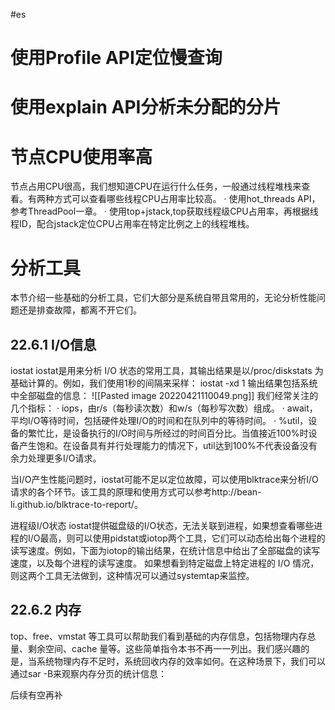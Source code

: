 #es 

# 使用Profile API定位慢查询

# 使用explain API分析未分配的分片

# 节点CPU使用率高
节点占用CPU很高，我们想知道CPU在运行什么任务，一般通过线程堆栈来查看。有两种方式可以查看哪些线程CPU占用率比较高。
· 使用hot_threads API，参考ThreadPool一章。
· 使用top+jstack,top获取线程级CPU占用率，再根据线程ID，配合jstack定位CPU占用率在特定比例之上的线程堆栈。

# 分析工具
本节介绍一些基础的分析工具，它们大部分是系统自带且常用的，无论分析性能问题还是排查故障，都离不开它们。
## 22.6.1 I/O信息
iostat iostat是用来分析 I/O 状态的常用工具，其输出结果是以/proc/diskstats 为基础计算的。例如，我们使用1秒的间隔来采样：
iostat -xd 1
输出结果包括系统中全部磁盘的信息：
![[Pasted image 20220421110049.png]]
我们经常关注的几个指标：
· iops，由r/s（每秒读次数）和w/s（每秒写次数）组成。
· await，平均I/O等待时间，包括硬件处理I/O的时间和在队列中的等待时间。
· %util，设备的繁忙比，是设备执行的I/O时间与所经过的时间百分比。当值接近100%时设备产生饱和。在设备具有并行处理能力的情况下，util达到100%不代表设备没有余力处理更多I/O请求。

当I/O产生性能问题时，iostat可能不足以定位故障，可以使用blktrace来分析I/O请求的各个环节。该工具的原理和使用方式可以参考http://bean-li.github.io/blktrace-to-report/。

进程级I/O状态 iostat提供磁盘级的I/O状态，无法关联到进程，如果想查看哪些进程的I/O最高，则可以使用pidstat或iotop两个工具，它们可以动态给出每个进程的读写速度。例如，下面为iotop的输出结果，在统计信息中给出了全部磁盘的读写速度，以及每个进程的读写速度。
如果想看到特定磁盘上特定进程的 I/O 情况，则这两个工具无法做到，这种情况可以通过systemtap来监控。

## 22.6.2 内存
top、free、vmstat 等工具可以帮助我们看到基础的内存信息，包括物理内存总量、剩余空间、cache 量等。这些简单指令本书不再一一列出。我们感兴趣的是，当系统物理内存不足时，系统回收内存的效率如何。在这种场景下，我们可以通过sar -B来观察内存分页的统计信息：

后续有空再补